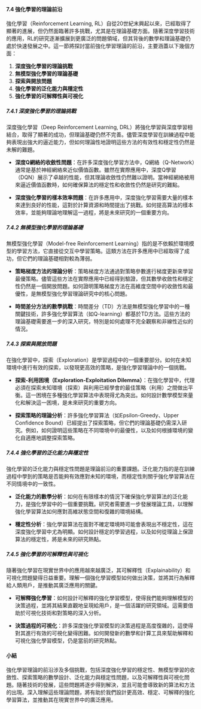 #### 7.4 強化學習的理論前沿

強化學習（Reinforcement Learning, RL）自從20世紀末興起以來，已經取得了顯著的進展，但仍然面臨著許多挑戰，尤其是在理論基礎方面。隨著深度學習技術的應用，RL的研究逐漸擴展到更廣泛的問題領域，但其背後的數學和理論基礎仍處於快速發展之中。這一節將探討當前強化學習理論的前沿，主要涵蓋以下幾個方面：

1. **深度強化學習的理論挑戰**
2. **無模型強化學習的理論基礎**
3. **探索與開放問題**
4. **強化學習的泛化能力與穩定性**
5. **強化學習的可解釋性與可視化**

##### 7.4.1 深度強化學習的理論挑戰

深度強化學習（Deep Reinforcement Learning, DRL）將強化學習與深度學習相結合，取得了顯著的成功，但理論基礎仍然不完善。儘管深度學習在訓練過程中能夠表現出強大的逼近能力，但如何理論性地證明這些方法的有效性和穩定性仍然是未解的難題。

- **深度Q網絡的收斂性問題**：在許多深度強化學習方法中，Q網絡（Q-Network）通常是基於神經網絡來近似價值函數。雖然在實際應用中，深度Q學習（DQN）展示了卓越的性能，但其理論收斂性仍然難以證明。當神經網絡被用來逼近價值函數時，如何確保算法的穩定性和收斂性仍然是研究的難點。

- **深度強化學習的樣本效率問題**：在許多應用中，深度強化學習需要大量的樣本來達到良好的性能，這對於計算資源和時間提出了挑戰。如何提高算法的樣本效率，並能夠理論地理解這一過程，將是未來研究的一個重要方向。

##### 7.4.2 無模型強化學習的理論基礎

無模型強化學習（Model-free Reinforcement Learning）指的是不依賴於環境模型的學習方法，它直接從交互中學習策略。這類方法在許多應用中已經取得了成功，但它們的理論基礎相對較為薄弱。

- **策略梯度方法的理論分析**：策略梯度方法通過對策略參數進行梯度更新來學習最優策略。儘管這些方法在實際應用中已經得到驗證，但其數學收斂性和穩定性仍然是一個開放問題。如何證明策略梯度方法在高維度空間中的收斂性和最優性，是無模型強化學習理論研究中的核心問題。

- **時間差分方法的數學挑戰**：時間差分（TD）方法是無模型強化學習中的一種關鍵技術，許多強化學習算法（如Q-learning）都基於TD方法。這些方法的理論基礎需要進一步的深入研究，特別是如何處理不完全觀察和非線性近似的情況。

##### 7.4.3 探索與開放問題

在強化學習中，探索（Exploration）是學習過程中的一個重要部分。如何在未知環境中進行有效的探索，以發現更高效的策略，是強化學習理論中的一個挑戰。

- **探索-利用困境（Exploration-Exploitation Dilemma）**：在強化學習中，代理必須在探索未知環境（探索）與利用已經學會的最佳策略（利用）之間做出平衡。這一困境在多種強化學習算法中表現得尤為突出。如何設計數學模型來量化和解決這一困境，是未來研究的重要方向。

- **探索策略的理論分析**：許多強化學習算法（如Epsilon-Greedy、Upper Confidence Bound）已經提出了探索策略，但它們的理論基礎仍需深入研究。例如，如何證明這些策略在不同環境中的最優性，以及如何根據環境的變化自適應地調整探索策略。

##### 7.4.4 強化學習的泛化能力與穩定性

強化學習的泛化能力與穩定性問題是理論前沿的重要課題。泛化能力指的是在訓練過程中學到的策略是否能夠有效應對未知的環境，而穩定性則關乎強化學習算法在不同情境中的一致性。

- **泛化能力的數學分析**：如何在有限樣本的情況下確保強化學習算法的泛化能力，是強化學習中的一個重要挑戰。研究者需要進一步發展理論工具，以理解強化學習算法如何應對高維狀態空間和復雜的環境結構。

- **穩定性分析**：強化學習算法在面對不確定環境時可能會表現出不穩定性，這在深度強化學習中尤為明顯。如何設計穩定的學習過程，以及如何從理論上保證算法的穩定性，將是未來的研究熱點。

##### 7.4.5 強化學習的可解釋性與可視化

隨著強化學習在現實世界中的應用越來越廣泛，其可解釋性（Explainability）和可視化問題變得日益重要。理解一個強化學習模型如何做出決策，並將其行為解釋給人類用戶，是推動其廣泛應用的關鍵。

- **可解釋強化學習**：如何設計可解釋的強化學習模型，使得我們能夠理解模型的決策過程，並將其結果直觀地呈現給用戶，是一個活躍的研究領域。這需要借助於可視化技術和對策略的深入分析。

- **決策過程的可視化**：許多深度強化學習模型的決策過程是高度復雜的，這使得對其進行有效的可視化變得困難。如何開發新的數學和計算工具來幫助解釋和可視化強化學習模型，仍是當前的研究熱點。

#### 小結

強化學習理論的前沿涉及多個挑戰，包括深度強化學習的穩定性、無模型學習的收斂性、探索策略的數學設計、泛化能力與穩定性問題，以及可解釋性與可視化問題。隨著技術的發展，這些問題將逐步得到解決，並且可能會導致新的算法和方法的出現。深入理解這些理論問題，將有助於我們設計更高效、穩定、可解釋的強化學習算法，並推動其在現實世界中的廣泛應用。